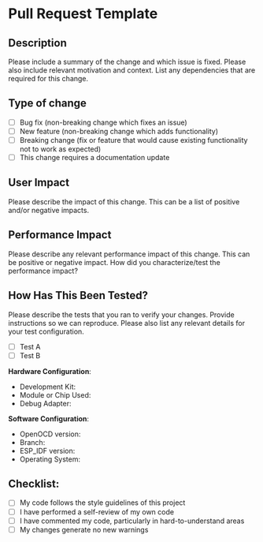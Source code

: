 # Pull Request Template

## Description
Please include a summary of the change and which issue is fixed. Please also include relevant motivation and context. List any dependencies that are required for this change.

## Type of change

- [ ] Bug fix (non-breaking change which fixes an issue)
- [ ] New feature (non-breaking change which adds functionality)
- [ ] Breaking change (fix or feature that would cause existing functionality not to work as expected)
- [ ] This change requires a documentation update

## User Impact
Please describe the impact of this change. This can be a list of positive and/or negative impacts.

## Performance Impact
Please describe any relevant performance impact of this change. This can be positive or negative impact. How did you characterize/test the performance impact?

## How Has This Been Tested?
Please describe the tests that you ran to verify your changes. Provide instructions so we can reproduce. Please also list any relevant details for your test configuration.
- [ ] Test A
- [ ] Test B

**Hardware Configuration**:
* Development Kit: 
* Module or Chip Used: 
* Debug Adapter: 

**Software Configuration**:
* OpenOCD version: 
* Branch:
* ESP_IDF version:
* Operating System:

## Checklist:
- [ ] My code follows the style guidelines of this project
- [ ] I have performed a self-review of my own code
- [ ] I have commented my code, particularly in hard-to-understand areas
- [ ] My changes generate no new warnings